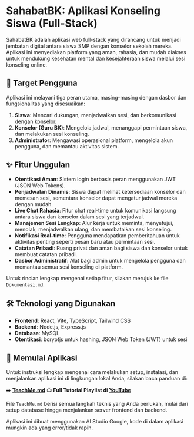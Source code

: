 # SahabatBK: Aplikasi Konseling Siswa (Full-Stack)

SahabatBK adalah aplikasi web full-stack yang dirancang untuk menjadi jembatan digital antara siswa SMP dengan konselor sekolah mereka. Aplikasi ini menyediakan platform yang aman, rahasia, dan mudah diakses untuk mendukung kesehatan mental dan kesejahteraan siswa melalui sesi konseling online.

## 🎯 Target Pengguna

Aplikasi ini melayani tiga peran utama, masing-masing dengan dasbor dan fungsionalitas yang disesuaikan:
1.  **Siswa**: Mencari dukungan, menjadwalkan sesi, dan berkomunikasi dengan konselor.
2.  **Konselor (Guru BK)**: Mengelola jadwal, menanggapi permintaan siswa, dan melakukan sesi konseling.
3.  **Administrator**: Mengawasi operasional platform, mengelola akun pengguna, dan memantau aktivitas sistem.

## ✨ Fitur Unggulan

-   **Otentikasi Aman**: Sistem login berbasis peran menggunakan JWT (JSON Web Tokens).
-   **Penjadwalan Dinamis**: Siswa dapat melihat ketersediaan konselor dan memesan sesi, sementara konselor dapat mengatur jadwal mereka dengan mudah.
-   **Live Chat Rahasia**: Fitur chat real-time untuk komunikasi langsung antara siswa dan konselor dalam sesi yang terjadwal.
-   **Manajemen Sesi Lengkap**: Alur kerja untuk meminta, menyetujui, menolak, menjadwalkan ulang, dan membatalkan sesi konseling.
-   **Notifikasi Real-time**: Pengguna mendapatkan pemberitahuan untuk aktivitas penting seperti pesan baru atau permintaan sesi.
-   **Catatan Pribadi**: Ruang privat dan aman bagi siswa dan konselor untuk membuat catatan pribadi.
-   **Dasbor Administratif**: Alat bagi admin untuk mengelola pengguna dan memantau semua sesi konseling di platform.

Untuk rincian lengkap mengenai setiap fitur, silakan merujuk ke file `Dokumentasi.md`.

## 🛠️ Teknologi yang Digunakan

-   **Frontend**: React, Vite, TypeScript, Tailwind CSS
-   **Backend**: Node.js, Express.js
-   **Database**: MySQL
-   **Otentikasi**: bcryptjs untuk hashing, JSON Web Token (JWT) untuk sesi

## 🚀 Memulai Aplikasi

Untuk instruksi lengkap mengenai cara melakukan setup, instalasi, dan menjalankan aplikasi ini di lingkungan lokal Anda, silakan baca panduan di:

➡️ **[TeachMe.md](./TeachMe.md)**
📺 **Full Tutorial Playlist di [YouTube](https://www.youtube.com/playlist?list=PLZyxWhIEwtSCrWID0sHNpj0IrUh7efJQN)**

File `TeachMe.md` berisi semua langkah teknis yang Anda perlukan, mulai dari setup database hingga menjalankan server frontend dan backend.

Aplikasi ini dibuat menggunakan AI Studio Google, kode di dalam aplikasi mungkin ada yang error/tidak rapih.
